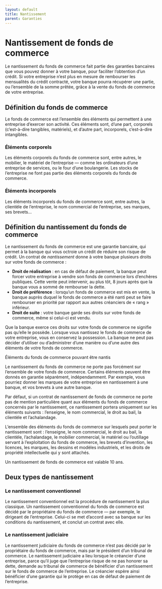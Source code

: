 ```yaml
---
layout: default
title: Nantissement
parent: Garanties
---
```


# Nantissement de fonds de commerce

Le nantissement du fonds de commerce fait partie des garanties bancaires que vous pouvez donner à votre banque, pour faciliter l’obtention d’un crédit. Si votre entreprise n’est plus en mesure de rembourser les mensualités du crédit contracté, votre banque pourra récupérer une partie, ou l’ensemble de la somme prêtée, grâce à la vente du fonds de commerce de votre entreprise.

## Définition du fonds de commerce

Le fonds de commerce est l’ensemble des éléments qui permettent à une entreprise d’exercer son activité. Ces éléments sont, d’une part, corporels (c’est-à-dire tangibles, matériels), et d’autre part, incorporels, c’est-à-dire intangibles.

### Éléments corporels

Les éléments corporels du fonds de commerce sont, entre autres, le mobilier, le matériel de l’entreprise — comme les ordinateurs d’une entreprise de services, ou le four d’une boulangerie. Les stocks de l’entreprise ne font pas partie des éléments corporels du fonds de commerce.

### Éléments incorporels

Les éléments incorporels du fonds de commerce sont, entre autres, la clientèle de l’entreprise, le nom commercial de l’entreprise, ses marques, ses brevets…

## Définition du nantissement du fonds de commerce

Le nantissement du fonds de commerce est une garantie bancaire, qui permet à la banque qui vous octroie un crédit de réduire son risque de crédit. Un contrat de _nantissement_ donne à votre banque plusieurs droits sur votre fonds de commerce :

- **Droit de réalisation** : en cas de défaut de paiement, la banque peut forcer votre entreprise à vendre son fonds de commerce lors d’enchères publiques. Cette vente peut intervenir, au plus tôt, 8 jours après que la banque vous a sommé de rembourser la dette.
- **Droit de préférence** : lorsqu’un fonds de commerce est mis en vente, la banque auprès duquel le fonds de commerce a été nanti peut se faire rembourser en priorité par rapport aux autres créanciers de « rang » inférieur.
- **Droit de suite** : votre banque garde ses droits sur votre fonds de commerce, même si celui-ci est vendu.

Que la banque exerce ces droits sur votre fonds de commerce ne signifie pas qu’elle le possède. Lorsque vous nantissez le fonds de commerce de votre entreprise, vous en conservez la possession. La banque ne peut pas décider d’utiliser ou d’administrer d’une manière ou d’une autre des éléments de votre fonds de commerce.

Éléments du fonds de commerce pouvant être nantis

Le nantissement du fonds de commerce ne porte pas forcément sur l’ensemble de votre fonds de commerce. Certains éléments peuvent être donnés en garantie séparément, indépendamment. Par exemple, vous pourriez donner les marques de votre entreprise en nantissement à une banque, et vos brevets à une autre banque.

Par défaut, si un contrat de nantissement de fonds de commerce ne porte pas de mention particulière quant aux éléments du fonds de commerce concernés par le nantissement, ce nantissement portera uniquement sur les éléments suivants : l’enseigne, le nom commercial, le droit au bail, la clientèle et l’achalandage.

L’ensemble des éléments du fonds de commerce sur lesquels peut porter le nantissement sont : l’enseigne, le nom commercial, le droit au bail, la clientèle, l’achalandage, le mobilier commercial, le matériel ou l’outillage servant à l’exploitation du fonds de commerce, les brevets d’invention, les licences, les marques, les dessins et modèles industriels, et les droits de propriété intellectuelle qui y sont attachés.

Un nantissement de fonds de commerce est valable 10 ans.

## Deux types de nantissement

### Le nantissement conventionnel

Le nantissement conventionnel est la procédure de nantissement la plus classique. Un nantissement conventionnel du fonds de commerce est décidé par le propriétaire du fonds de commerce — par exemple, le dirigeant de l’entreprise. Celui-ci se met d’accord avec sa banque sur les conditions du nantissement, et conclut un contrat avec elle.

### Le nantissement judiciaire

Le nantissement judiciaire du fonds de commerce n’est pas décidé par le propriétaire du fonds de commerce, mais par le président d’un tribunal de commerce. Le nantissement judiciaire a lieu lorsque le créancier d’une entreprise, parce qu’il juge que l’entreprise risque de ne pas honorer sa dette, demande au tribunal de commerce de bénéficier d’un nantissement sur le fonds de commerce de l’entreprise. Le créancier espère ainsi bénéficier d’une garantie qui le protège en cas de défaut de paiement de l’entreprise.
